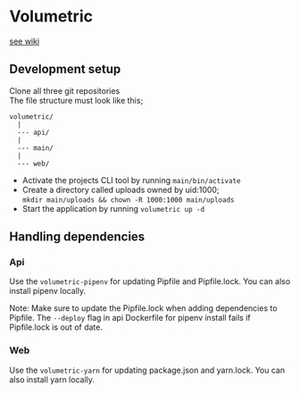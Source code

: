 # Volumetric

[see wiki](https://git.equinor.com/volumetric/main/wikis/)

## Development setup
Clone all three git repositories  
The file structure must look like this;  
```
volumetric/
  |
  --- api/
  |
  --- main/
  |
  --- web/
```
- Activate the projects CLI tool by running `main/bin/activate`
- Create a directory called uploads owned by uid:1000;  
`mkdir main/uploads && chown -R 1000:1000 main/uploads`  
- Start the application by running `volumetric up -d`

## Handling dependencies

### Api

Use the `volumetric-pipenv` for updating Pipfile and Pipfile.lock. You can also install pipenv locally.

Note: Make sure to update the Pipfile.lock when adding dependencies to Pipfile. The `--deploy` flag in api Dockerfile for pipenv install fails if Pipfile.lock is out of date.

### Web

Use the `volumetric-yarn` for updating package.json and yarn.lock. You can also install yarn locally.
